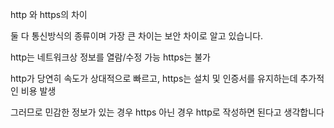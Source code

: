 http 와 https의 차이

둘 다 통신방식의 종류이며 가장 큰 차이는 보안 차이로 알고 있습니다.

http는 네트워크상 정보를 열람/수정 가능 https는 불가

http가 당연히 속도가 상대적으로 빠르고, https는 설치 및 인증서를 유지하는데 추가적인 비용 발생

그러므로 민감한 정보가 있는 경우 https 아닌 경우 http로 작성하면 된다고 생각합니다
